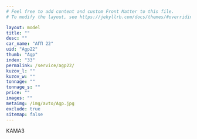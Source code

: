 ```yaml
---
# Feel free to add content and custom Front Matter to this file.
# To modify the layout, see https://jekyllrb.com/docs/themes/#overriding-theme-defaults

layout: model
title: ""
desc: ""
car_name: "АГП 22"
uid: "Agp22"
thumb: "Agp"
index: "33"
permalink: /service/agp22/
kuzov_l: ""
kuzov_w: ""
tonnage: ""
tonnage_s: ""
price: ""
images: ""
metaimg: /img/avto/Agp.jpg
exclude: true
sitemap: false
---
```


КАМАЗ  